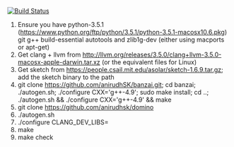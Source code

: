 [![Build Status](https://travis-ci.org/anirudhSK/domino.svg?branch=master)](https://travis-ci.org/anirudhSK/domino)

1. Ensure you have python-3.5.1 (https://www.python.org/ftp/python/3.5.1/python-3.5.1-macosx10.6.pkg) git g++ build-essential autotools and zlib1g-dev (either using macports or apt-get)
2. Get clang + llvm from http://llvm.org/releases/3.5.0/clang+llvm-3.5.0-macosx-apple-darwin.tar.xz (or the equivalent files for Linux)
3. Get sketch from https://people.csail.mit.edu/asolar/sketch-1.6.9.tar.gz; add the sketch binary to the path
4. git clone https://github.com/anirudhSK/banzai.git; cd banzai; ./autogen.sh; ./configure CXX='g++-4.9'; sudo make install; cd ..; ./autogen.sh && ./configure CXX='g++-4.9' && make
5. git clone https://github.com/anirudhsk/domino
6. ./autogen.sh
7. ./configure CLANG_DEV_LIBS=<wherever you downloaded clang-3.5>
8. make
9. make check
